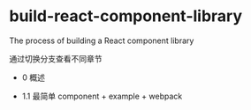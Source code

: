 # build-react-component-library

The process of building a React component library

通过切换分支查看不同章节

- 0 概述

- 1.1 最简单 component + example + webpack